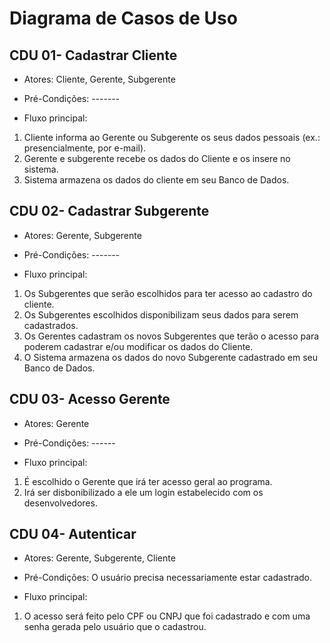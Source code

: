 # Diagrama de Casos de Uso

## CDU 01- Cadastrar Cliente

- Atores: Cliente, Gerente, Subgerente

- Pré-Condições: -------

- Fluxo principal:
1. Cliente informa ao Gerente ou Subgerente os seus dados pessoais (ex.: presencialmente, por e-mail).
2. Gerente e subgerente recebe os dados do Cliente e os insere no sistema.
3. Sistema armazena os dados do cliente em seu Banco de Dados.

## CDU 02- Cadastrar Subgerente

- Atores: Gerente, Subgerente

- Pré-Condições: -------

- Fluxo principal:
1. Os Subgerentes que serão escolhidos para ter acesso ao cadastro do cliente.
2. Os Subgerentes escolhidos disponibilizam seus dados para serem cadastrados.
3. Os Gerentes cadastram os novos Subgerentes que terão o acesso para poderem cadastrar e/ou modificar os dados do Cliente.
4. O Sistema armazena os dados do novo Subgerente cadastrado em seu Banco de Dados.

## CDU 03- Acesso Gerente

- Atores: Gerente

- Pré-Condições: ------

- Fluxo principal:
1. É escolhido o Gerente que irá ter acesso geral ao programa.
2. Irá ser disbonibilizado a ele um login estabelecido com os desenvolvedores.

## CDU 04- Autenticar

- Atores: Gerente, Subgerente, Cliente

- Pré-Condições: O usuário precisa necessariamente estar cadastrado.

- Fluxo principal:
1. O acesso será feito pelo CPF ou CNPJ que foi cadastrado e com uma senha gerada pelo usuário que o cadastrou. 

